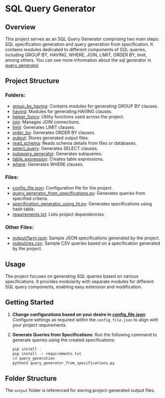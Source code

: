 # SQL Query Generator

## Overview

This project serves as an SQL Query Generator comprising two main steps: SQL specification generation and query generation from specification. It contains modules dedicated to different components of SQL queries, including GROUP BY, HAVING, WHERE, JOIN, LIMIT, ORDER BY, limit, among others. You can see more information about the sql generator in [query_generator](.Query_generator.pdf)

## Project Structure

### Folders:

- [group_by_having](/query_generation/group_by_having): Contains modules for generating GROUP BY clauses.
- [having](/query_generation/having): Modules for generating HAVING clauses.
- [helper_funcs](/query_generation/helper_funcs): Utility functions used across the project.
- [join](/query_generation/join): Manages JOIN connections.
- [limit](/query_generation/limit): Generates LIMIT clauses.
- [order_by](/query_generation/order_by): Generates ORDER BY clauses.
- [output](/query_generation/output): Stores generated output files.
- [read_schema](/query_generation/read_schema): Reads schema details from files or databases.
- [select_query](/query_generation/select_query): Generates SELECT clauses.
- [subquery_generator](/query_generation/subquery_generator): Generates subqueries.
- [table_expression](/query_generation/table_expression): Creates table expressions.
- [where](/query_generation/where): Generates WHERE clauses.

### Files:

- [config_file.json](/query_generation/config_file.json): Configuration file for the project.
- [query_generator_from_specifications.py](/query_generation/query_generator_from_specifications.py): Generates queries from specified criteria.
- [specification_generator_using_ht.py](/query_generation/specification_generator_using_ht.py): Generates specifications using hash table.
- [requirements.txt](./requirements.txt): Lists project dependencies.

### Other Files:

- [output/farm.json](./output/farm.json): Sample JSON specifications generated by the project.
- [output/res.csv](./output/res.csv): Sample CSV queries based on a specification generated by the project.

## Usage

The project focuses on generating SQL queries based on various specifications. It provides modularity with separate modules for different SQL query components, enabling easy extension and modification.

## Getting Started

1. **Change configurations based on your desire in [config_file.json](./config_file.json)**: 
   Configure settings as required within the `config_file.json` to align with your project requirements.

2. **Generate Queries from Specifications**: Run the following command to generate queries using the created specifications:
    ```bash
    pip install .
    pip install -r requirements.txt
    cd query_generation
    python3 query_generator_from_specifications.py
    ```

## Folder Structure

The `output` folder is referenced for storing project-generated output files.
